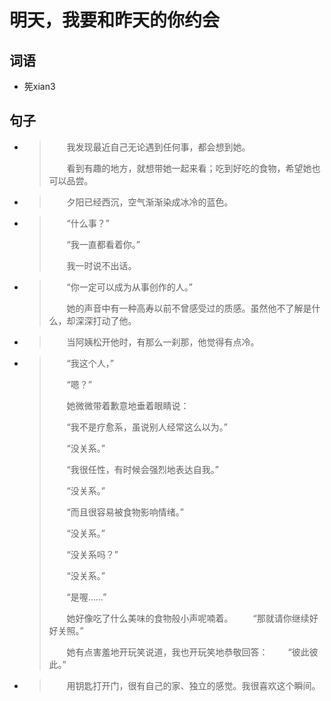 # 明天，我要和昨天的你约会

## 词语

- 筅xian3

## 句子

- > 　　我发现最近自己无论遇到任何事，都会想到她。
  >
  > 　　看到有趣的地方，就想带她一起来看；吃到好吃的食物，希望她也可以品尝。
  >

- > 　　夕阳已经西沉，空气渐渐染成冰冷的蓝色。
  >

- > 　　“什么事？”
  >
  > 　　“我一直都看着你。”
  >
  > 　　我一时说不出话。
  >

- > 　　“你一定可以成为从事创作的人。”
  >
  > 　　她的声音中有一种高寿以前不曾感受过的质感。虽然他不了解是什么，却深深打动了他。
  >

- > 　　当阿姨松开他时，有那么一刹那，他觉得有点冷。
  >

- > 　　“我这个人，”
  >
  > 　　“嗯？”
  >
  > 　　她微微带着歉意地垂着眼睛说：
  >
  > 　　“我不是疗愈系，虽说别人经常这么以为。”
  >
  > 　　“没关系。”
  >
  > 　　“我很任性，有时候会强烈地表达自我。”
  >
  > 　　“没关系。”
  >
  > 　　“而且很容易被食物影响情绪。”
  >
  > 　　“没关系。”
  >
  > 　　“没关系吗？”
  >
  > 　　“没关系。”
  >
  > 　　“是喔……”
  >
  > 　　她好像吃了什么美味的食物般小声呢喃着。
  > 　　“那就请你继续好好关照。”
  >
  > 　　她有点害羞地开玩笑说道，我也开玩笑地恭敬回答：
  > 　　“彼此彼此。”

- > 　　用钥匙打开门，很有自己的家、独立的感觉。我很喜欢这个瞬间。
  >
